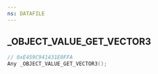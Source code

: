 ```yaml
---
ns: DATAFILE
---
```

## _OBJECT_VALUE_GET_VECTOR3

```c
// 0xE459C941431E0FFA
Any _OBJECT_VALUE_GET_VECTOR3();
```

